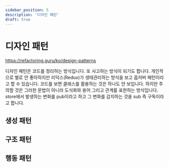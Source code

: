 ```yaml
---
sidebar_position: 5
description: '디자인 패턴'
draft: true
---
```


# 디자인 패턴

https://refactoring.guru/ko/design-patterns

디자인 패턴은 코드를 정리하는 방식입니다. 또 사고하는 방식이 되기도 합니다. 개인적으로 별로 안 좋아하지만 리덕스(Redux)가 생태관리하는 방식을 보고 옵저버 패턴이라고 할 수 있습니다. 코드를 보면 클래스를 활용하는 것은 하나도 안 보입니다. 하지만 주의할 것은 그러한 문법이 아니라 도식화와 용어 그리고 관계를 표현하는 방식입니다. store에서 발생하는 변화를 pub이라고 하고 그 변화를 감지하는 것을 sub 즉 구독이라고 합니다.

## 생성 패턴

<!-- ### 싱글튼 -->

## 구조 패턴

<!--
### 어답터

https://www.youtube.com/watch?v=5Oqz3y2Kbzs -->

## 행동 패턴

<!-- ### 옵저버 -->
